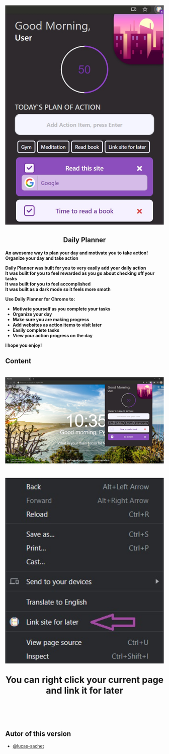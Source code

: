 <h1 align="center">
    <img alt="planner" title="#Daily Planner" src="./README/Home.jpg" width="700px" />
    <h2 align="center">Daily Planner</h2>
</h1>

<h4 align="left"> 
An awesome way to plan your day and motivate you to take action!</br>
Organize your day and take action </br>

Daily Planner was built for you to very easily add your daily action</br>
It was built for you to feel rewarded as you go about checking off your tasks </br>
It was built for you to feel accomplished </br>
It was built as a dark mode so it feels more smoth</br>

Use Daily Planner for Chrome to:
- Motivate yourself as you complete your tasks
- Organize your day
- Make sure you are making progress
- Add websites as action items to visit later
- Easily complete tasks
- View your action progress on the day

I hope you enjoy!
</h4>


## Content

<h1 align="center">
    <img alt="view" title="#view" src="./README/view.jpg" width="700px" />
</h1>

<h1 align="center">
    <img alt="view" title="#view" src="./README/view2.jpg" width="700px" />
    <p align="center">You can right click your current page and link it for later</p>
</h1>

</br>
</br>
</br>

## Autor of this version

- [@lucas-sachet](https://github.com/lucas-sachet)
